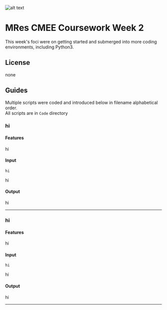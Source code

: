 ![alt text](https://unichoices.co.uk/wp-content/uploads/2015/09/Imperial-College-London.jpg)

# MRes CMEE Coursework Week 2

This week's foci were on getting started and submerged into more coding environments, including Python3.  

## License

none

## Guides

Multiple scripts were coded and introduced below in filename alphabetical order.  
All scripts are in `Code` directory

### hi

#### Features

hi

#### Input

```
hi
```
hi

#### Output

hi
*****

### hi

#### Features

hi

#### Input

```
hi
```
hi

#### Output
hi
*****